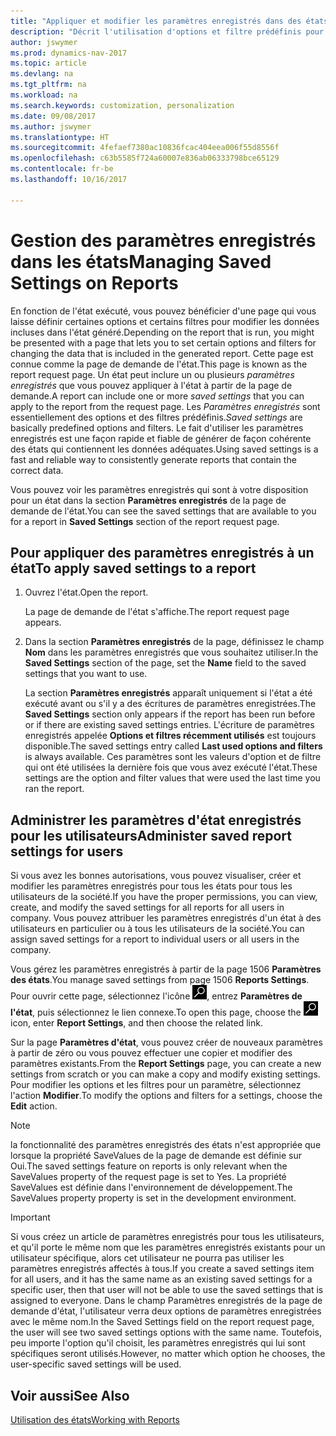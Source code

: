 ```yaml
---
title: "Appliquer et modifier les paramètres enregistrés dans des états"
description: "Décrit l'utilisation d'options et filtre prédéfinis pour personnaliser un état, et pour générer les données exactes."
author: jswymer
ms.prod: dynamics-nav-2017
ms.topic: article
ms.devlang: na
ms.tgt_pltfrm: na
ms.workload: na
ms.search.keywords: customization, personalization
ms.date: 09/08/2017
ms.author: jswymer
ms.translationtype: HT
ms.sourcegitcommit: 4fefaef7380ac10836fcac404eea006f55d8556f
ms.openlocfilehash: c63b5585f724a60007e836ab06333798bce65129
ms.contentlocale: fr-be
ms.lasthandoff: 10/16/2017

---
```

# <a name="managing-saved-settings-on-reports"></a><span data-ttu-id="01fcf-103">Gestion des paramètres enregistrés dans les états</span><span class="sxs-lookup"><span data-stu-id="01fcf-103">Managing Saved Settings on Reports</span></span>
<span data-ttu-id="01fcf-104">En fonction de l'état exécuté, vous pouvez bénéficier d'une page qui vous laisse définir certaines options et certains filtres pour modifier les données incluses dans l'état généré.</span><span class="sxs-lookup"><span data-stu-id="01fcf-104">Depending on the report that is run, you might be presented with a page that lets you to set certain options and filters for changing the data that is included in the generated report.</span></span> <span data-ttu-id="01fcf-105">Cette page est connue comme la page de demande de l'état.</span><span class="sxs-lookup"><span data-stu-id="01fcf-105">This page is known as the report request page.</span></span> <span data-ttu-id="01fcf-106">Un état peut inclure un ou plusieurs *paramètres enregistrés* que vous pouvez appliquer à l'état à partir de la page de demande.</span><span class="sxs-lookup"><span data-stu-id="01fcf-106">A report can include one or more *saved settings* that you can apply to the report from the request page.</span></span> <span data-ttu-id="01fcf-107">Les *Paramètres enregistrés* sont essentiellement des options et des filtres prédéfinis.</span><span class="sxs-lookup"><span data-stu-id="01fcf-107">*Saved settings* are basically predefined options and filters.</span></span> <span data-ttu-id="01fcf-108">Le fait d'utiliser les paramètres enregistrés est une façon rapide et fiable de générer de façon cohérente des états qui contiennent les données adéquates.</span><span class="sxs-lookup"><span data-stu-id="01fcf-108">Using saved settings is a fast and reliable way to consistently generate reports that contain the correct data.</span></span>

<span data-ttu-id="01fcf-109">Vous pouvez voir les paramètres enregistrés qui sont à votre disposition pour un état dans la section **Paramètres enregistrés** de la page de demande de l'état.</span><span class="sxs-lookup"><span data-stu-id="01fcf-109">You can see the saved settings that are available to you for a report in **Saved Settings** section of the report request page.</span></span>  

## <a name="to-apply-saved-settings-to-a-report"></a><span data-ttu-id="01fcf-110">Pour appliquer des paramètres enregistrés à un état</span><span class="sxs-lookup"><span data-stu-id="01fcf-110">To apply saved settings to a report</span></span>
1. <span data-ttu-id="01fcf-111">Ouvrez l'état.</span><span class="sxs-lookup"><span data-stu-id="01fcf-111">Open the report.</span></span>

   <span data-ttu-id="01fcf-112">La page de demande de l'état s'affiche.</span><span class="sxs-lookup"><span data-stu-id="01fcf-112">The report request page appears.</span></span>    
2. <span data-ttu-id="01fcf-113">Dans la section **Paramètres enregistrés** de la page, définissez le champ **Nom** dans les paramètres enregistrés que vous souhaitez utiliser.</span><span class="sxs-lookup"><span data-stu-id="01fcf-113">In the **Saved Settings** section of the page, set the **Name** field  to the saved settings that you want to use.</span></span>

   <span data-ttu-id="01fcf-114">La section **Paramètres enregistrés** apparaît uniquement si l'état a été exécuté avant ou s'il y a des écritures de paramètres enregistrées.</span><span class="sxs-lookup"><span data-stu-id="01fcf-114">The **Saved Settings** section only appears if the report has been run before or if there are existing saved settings entries.</span></span> <span data-ttu-id="01fcf-115">L'écriture de paramètres enregistrés appelée **Options et filtres récemment utilisés** est toujours disponible.</span><span class="sxs-lookup"><span data-stu-id="01fcf-115">The saved settings entry called **Last used options and filters** is always available.</span></span> <span data-ttu-id="01fcf-116">Ces paramètres sont les valeurs d'option et de filtre qui ont été utilisées la dernière fois que vous avez exécuté l'état.</span><span class="sxs-lookup"><span data-stu-id="01fcf-116">These settings are the option and filter values that were used the last time you ran the report.</span></span>

## <a name="administer-saved-report-settings-for-users"></a><span data-ttu-id="01fcf-117">Administrer les paramètres d'état enregistrés pour les utilisateurs</span><span class="sxs-lookup"><span data-stu-id="01fcf-117">Administer saved report settings for users</span></span>
<span data-ttu-id="01fcf-118">Si vous avez les bonnes autorisations, vous pouvez visualiser, créer et modifier les paramètres enregistrés pour tous les états pour tous les utilisateurs de la société.</span><span class="sxs-lookup"><span data-stu-id="01fcf-118">If you have the proper permissions, you can view, create, and modify the saved settings for all reports for all users in company.</span></span> <span data-ttu-id="01fcf-119">Vous pouvez attribuer les paramètres enregistrés d'un état à des utilisateurs en particulier ou à tous les utilisateurs de la société.</span><span class="sxs-lookup"><span data-stu-id="01fcf-119">You can assign saved settings for a report to individual users or all users in the company.</span></span>

<span data-ttu-id="01fcf-120">Vous gérez les paramètres enregistrés à partir de la page 1506 **Paramètres des états**.</span><span class="sxs-lookup"><span data-stu-id="01fcf-120">You manage saved settings from page 1506 **Reports Settings**.</span></span> <span data-ttu-id="01fcf-121">Pour ouvrir cette page, sélectionnez l'icône ![Page ou état pour la recherche](media/ui-search/search_small.png "Page ou état pour la recherche"), entrez **Paramètres de l'état**, puis sélectionnez le lien connexe.</span><span class="sxs-lookup"><span data-stu-id="01fcf-121">To open this page, choose the ![Search for Page or Report](media/ui-search/search_small.png "Search for Page or Report icon") icon, enter **Report Settings**, and then choose the related link.</span></span>

<span data-ttu-id="01fcf-122">Sur la page **Paramètres d'état**, vous pouvez créer de nouveaux paramètres à partir de zéro ou vous pouvez effectuer une copier et modifier des paramètres existants.</span><span class="sxs-lookup"><span data-stu-id="01fcf-122">From the **Report Settings** page, you can create a new settings from scratch or you can make a copy and modify existing settings.</span></span> <span data-ttu-id="01fcf-123">Pour modifier les options et les filtres pour un paramètre, sélectionnez l'action **Modifier**.</span><span class="sxs-lookup"><span data-stu-id="01fcf-123">To modify the options and filters for a settings, choose the **Edit** action.</span></span>

> [!NOTE]
> <span data-ttu-id="01fcf-124">la fonctionnalité des paramètres enregistrés des états n'est appropriée que lorsque la propriété SaveValues de la page de demande est définie sur Oui.</span><span class="sxs-lookup"><span data-stu-id="01fcf-124">The saved settings feature on reports is only relevant when the SaveValues property of the request page is set to Yes.</span></span> <span data-ttu-id="01fcf-125">La propriété SaveValues est définie dans l'environnement de développement.</span><span class="sxs-lookup"><span data-stu-id="01fcf-125">The SaveValues property property is set in the development environment.</span></span>  

> [!Important]
> <span data-ttu-id="01fcf-126">Si vous créez un article de paramètres enregistrés pour tous les utilisateurs, et qu'il porte le même nom que les paramètres enregistrés existants pour un utilisateur spécifique, alors cet utilisateur ne pourra pas utiliser les paramètres enregistrés affectés à tous.</span><span class="sxs-lookup"><span data-stu-id="01fcf-126">If you create a saved settings item for all users, and it has the same name as an existing saved settings for a specific user, then that user will not be able to use the saved settings that is assigned to everyone.</span></span>  <span data-ttu-id="01fcf-127">Dans le champ Paramètres enregistrés de la page de demande d'état, l'utilisateur verra deux options de paramètres enregistrées avec le même nom.</span><span class="sxs-lookup"><span data-stu-id="01fcf-127">In the Saved Settings field on the report request page, the user will see two saved settings options with the same name.</span></span> <span data-ttu-id="01fcf-128">Toutefois, peu importe l'option qu'il choisit, les paramètres enregistrés qui lui sont spécifiques seront utilisés.</span><span class="sxs-lookup"><span data-stu-id="01fcf-128">However, no matter which option he chooses, the user-specific saved settings will be used.</span></span>

## <a name="see-also"></a><span data-ttu-id="01fcf-129">Voir aussi</span><span class="sxs-lookup"><span data-stu-id="01fcf-129">See Also</span></span>
[<span data-ttu-id="01fcf-130">Utilisation des états</span><span class="sxs-lookup"><span data-stu-id="01fcf-130">Working with Reports</span></span>](ui-work-report.md)  

